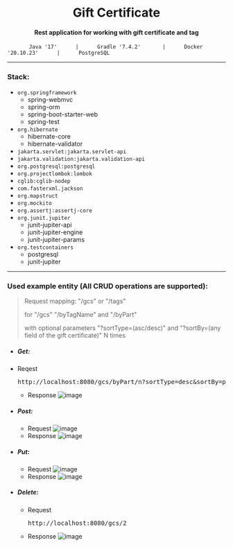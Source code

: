 
<h1 align="center">Gift Certificate</h1>
<h4 align="center">Rest application for working with gift certificate and tag</h4>

           Java '17'      |      Gradle '7.4.2'       |      Docker '20.10.23'      |      PostgreSQL       
---
### Stack:

- `org.springframework`
    - spring-webmvc
    - spring-orm
    - spring-boot-starter-web
    - spring-test
- `org.hibernate`
	- hibernate-core
	- hibernate-validator
- `jakarta.servlet:jakarta.servlet-api`
- `jakarta.validation:jakarta.validation-api`
- `org.postgresql:postgresql`
- `org.projectlombok:lombok`
- `cglib:cglib-nodep`
- `com.fasterxml.jackson`
- `org.mapstruct`
- `org.mockito`
- `org.assertj:assertj-core`
- `org.junit.jupiter`
	- junit-jupiter-api
	- junit-jupiter-engine
	- junit-jupiter-params
- `org.testcontainers`
	- postgresql
	- junit-jupiter
---


### Used example entity (All CRUD operations are supported):

> Request mapping: "/gcs" or "/tags"
> 
> for "/gcs" "/byTagName" and "/byPart"
> 
> with optional parameters "?sortType=(asc/desc)" and "?sortBy=(any field of the gift certificate)" N times

- ##### Get:
- Reqest	<pre> http://localhost:8080/gcs/byPart/n?sortType=desc&sortBy=price&sortBy=name </pre>
	- Response ![image](https://user-images.githubusercontent.com/100039077/235036309-1d615ff5-3e8a-4fd9-aebc-46c0ecbca3ff.png)

- ##### Post:
	- Request	![image](https://user-images.githubusercontent.com/100039077/235038571-9a87a797-d043-4f5a-b3c7-ffba6aba9cb4.png)
	- Response	![image](https://user-images.githubusercontent.com/100039077/235038653-5b980ab1-5433-46a4-8621-72b78aa500e5.png)

- ##### Put:
	- Request	![image](https://user-images.githubusercontent.com/100039077/235038135-4b2cd0ba-4007-4907-b03f-324cc1f5036d.png)
	- Response	![image](https://user-images.githubusercontent.com/100039077/235038195-ced1718d-11a2-402e-819e-41ec1b567583.png)

- ##### Delete:
	- Request	<pre>http://localhost:8080/gcs/2</pre>
	- Response	![image](https://user-images.githubusercontent.com/100039077/235039257-c607f9e8-f374-4733-8a09-9ba8bce28ec8.png)


